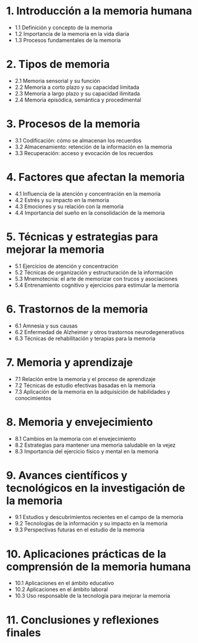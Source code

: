 # 1. Introducción a la memoria humana
- 1.1 Definición y concepto de la memoria
- 1.2 Importancia de la memoria en la vida diaria
- 1.3 Procesos fundamentales de la memoria

# 2. Tipos de memoria
- 2.1 Memoria sensorial y su función
- 2.2 Memoria a corto plazo y su capacidad limitada
- 2.3 Memoria a largo plazo y su capacidad ilimitada
- 2.4 Memoria episódica, semántica y procedimental

# 3. Procesos de la memoria
- 3.1 Codificación: cómo se almacenan los recuerdos
- 3.2 Almacenamiento: retención de la información en la memoria
- 3.3 Recuperación: acceso y evocación de los recuerdos

# 4. Factores que afectan la memoria
- 4.1 Influencia de la atención y concentración en la memoria
- 4.2 Estrés y su impacto en la memoria
- 4.3 Emociones y su relación con la memoria
- 4.4 Importancia del sueño en la consolidación de la memoria

# 5. Técnicas y estrategias para mejorar la memoria
- 5.1 Ejercicios de atención y concentración
- 5.2 Técnicas de organización y estructuración de la información
- 5.3 Mnemotecnia: el arte de memorizar con trucos y asociaciones
- 5.4 Entrenamiento cognitivo y ejercicios para estimular la memoria

# 6. Trastornos de la memoria
- 6.1 Amnesia y sus causas
- 6.2 Enfermedad de Alzheimer y otros trastornos neurodegenerativos
- 6.3 Técnicas de rehabilitación y terapias para la memoria

# 7. Memoria y aprendizaje
- 7.1 Relación entre la memoria y el proceso de aprendizaje
- 7.2 Técnicas de estudio efectivas basadas en la memoria
- 7.3 Aplicación de la memoria en la adquisición de habilidades y conocimientos

# 8. Memoria y envejecimiento
- 8.1 Cambios en la memoria con el envejecimiento
- 8.2 Estrategias para mantener una memoria saludable en la vejez
- 8.3 Importancia del ejercicio físico y mental en la memoria

# 9. Avances científicos y tecnológicos en la investigación de la memoria
- 9.1 Estudios y descubrimientos recientes en el campo de la memoria
- 9.2 Tecnologías de la información y su impacto en la memoria
- 9.3 Perspectivas futuras en el estudio de la memoria

# 10. Aplicaciones prácticas de la comprensión de la memoria humana
-   10.1 Aplicaciones en el ámbito educativo
-   10.2 Aplicaciones en el ámbito laboral
-   10.3 Uso responsable de la tecnología para mejorar la memoria

# 11. Conclusiones y reflexiones finales
